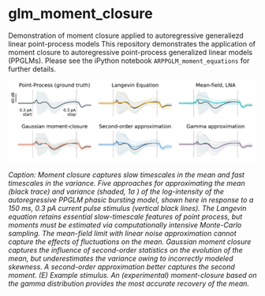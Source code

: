 # glm_moment_closure
Demonstration of moment closure applied to autoregressive generaliezd linear point-process models
This repository demonstrates the application of moment closure to 
autoregressive point-process generalized linear models (PPGLMs).
Please see the iPython notebook `ARPPGLM_moment_equations` for further 
details. 

![Generated by ARPPGLM_moment_equations_with_gamma_moment_closure.ipynb](./20180808_example_stimulus.png)

*Caption: Moment closure captures slow timescales in the mean and fast timescales in the variance. Five approaches for approximating the mean (black trace) and variance (shaded, 1σ ) of the log-intensity of the autoregressive PPGLM phasic bursting model, shown here in response to a 150 ms, 0.3 pA current pulse stimulus (vertical black lines). The Langevin equation retains essential slow-timescale features of point process, but moments must be estimated via computationally intensive Monte-Carlo sampling. The mean-field limit with linear noise approximation cannot capture the effects of fluctuations on the mean. Gaussian moment closure captures the influence of second-order statistics on the evolution of the mean, but underestimates the variance owing to incorrectly modeled skewness. A second-order approximation better captures the second moment. (E) Example stimulus. An (experimental) moment-closure based on the gamma distribution provides the most accurate recovery of the mean.*
